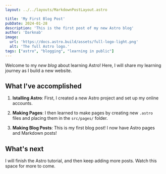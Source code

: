 ```yaml
---
layout: ../../layouts/MarkdownPostLayout.astro

title: 'My First Blog Post'
pubDate: 2024-01-28
description: 'This is the first post of my new Astro blog'
author: 'Darknab'
image:
  url: 'https://docs.astro.build/assets/full-logo-light.png'
  alt: 'The full Astro logo.'
tags: ["astro", "blogging", "learning in public"]
---
```


Welcome to my _new blog_ about learning Astro! Here, I will share my learning journey as I build a new website.

## What I've accomplished

1. **Istalling Astro**: First, I created a new Astro project and set up my online accounts.

2. **Making Pages**: I then learned to make pages by creating new `.astro` files and placing them in the `src/pages/` folder.

3. **Making Blog Posts**: This is my first blog post! I now have Astro pages and Markdown posts!

## What's next

I will finish the Astro tutorial, and then keep adding more posts. Watch this space for more to come.